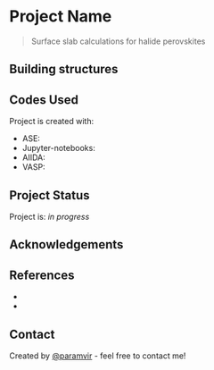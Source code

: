 # Project Name
> Surface slab calculations for halide perovskites

## Building structures

## Codes Used
Project is created with:
* ASE: 
* Jupyter-notebooks: 
* AIIDA: 
* VASP:


## Project Status
Project is: _in progress_ 

## Acknowledgements

## References
-
-

## Contact
Created by [@paramvir]() - feel free to contact me!
